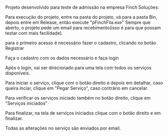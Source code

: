 Projeto desenvolvido para teste de admissão na empresa Finch Soluções:

Para execução do projeto, entre na pasta do projeto, vá para a pasta Bin, depois entre em Release, então execute "pFinchFila.exe"
Sempre que aberto, o projeto pede um email para recebimento(isso é para que possam testar com mais facilidade).

para o primeiro acesso é necessário fazer o cadastro, clicando no botão Registrar

Faça o cadastro com os dados necessário e faça login

Após o login, vai ser direcionado para uma tela com todos os serviços disponíveis.


Para iniciar o serviço, clique com o botão direito e depois em detalhar, caso queira inciar, clique em "Pegar Serviço", caso contrário em cancelar.

Para verificar os serviços iniciado também no botão direito, clique em "Serviços iniciados"

Para finalizar, na tela de serviços iniciados clique com o botão direito e em finalizar.

Todas as alterações no serviço são enviados por email.

